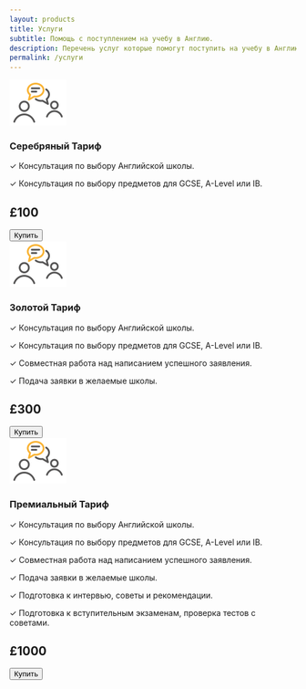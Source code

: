 ```yaml
---
layout: products
title: Услуги
subtitle: Помощь с поступлением на учебу в Англию.
description: Перечень услуг которые помогут поступить на учебу в Англию.
permalink: /услуги
---
```


<div class="container-fluid flex-row">
    <div class="col-md-2">
        <img style="width: 100px" src="assets/images/consultation.png"/>
    </div>
    <div class="col-md-6 product-description">
        <h3>Серебряный Тариф</h3>
        <p>✓ Консультация по выбору Английской школы.</p>
        <p>✓ Консультация по выбору предметов для GCSE, A-Level или IB.</p>
    </div>
    <div class="col-md-4" style="width: 150px">
        <h2 class="product-price">£100</h2>
        <form action="https://www.paypal.com/cgi-bin/webscr" method="post" target="_top">
            <input type="hidden" name="cmd" value="_s-xclick">
            <input type="hidden" name="hosted_button_id" value="P2DTYUPQK6ADL">
            <input type="submit" value="Купить" name="submit" title = "PayPal - The safer, easier way to pay online!" class="btn btn-coll">
        </form>
    </div>
</div>
<div class="container-fluid product-highlight flex-row">
    <div class="col-md-2">
        <img style="width: 100px" src="assets/images/consultation.png"/>
    </div>
    <div class="col-md-6 product-description">
        <h3>Золотой Тариф</h3>
        <p>✓ Консультация по выбору Английской школы.</p>
        <p>✓ Консультация по выбору предметов для GCSE, A-Level или IB.</p>
        <p>✓ Совместная работа над написанием успешного заявления.</p>
        <p>✓ Подача заявки в желаемые школы.</p>
    </div>
    <div class="col-md-4" style="width: 150px">
        <h2 class="product-price">£300</h2>
        <form action="https://www.paypal.com/cgi-bin/webscr" method="post" target="_top">
            <input type="hidden" name="cmd" value="_s-xclick">
            <input type="hidden" name="hosted_button_id" value="WM52AP6SHNSNQ">
            <input type="submit" value="Купить" name="submit" title = "PayPal - The safer, easier way to pay online!" class="btn btn-coll">
        </form>
    </div>
</div>
<div class="container-fluid flex-row">
    <div class="col-md-2">
        <img style="width: 100px" src="assets/images/consultation.png"/>
    </div>
    <div class="col-md-6 product-description">
        <h3>Премиальный Тариф</h3>
        <p>✓ Консультация по выбору Английской школы.</p>
        <p>✓ Консультация по выбору предметов для GCSE, A-Level или IB.</p>
        <p>✓ Совместная работа над написанием успешного заявления.</p>
        <p>✓ Подача заявки в желаемые школы.</p>
        <p>✓ Подготовка к интервью, советы и рекомендации.</p>
        <p>✓ Подготовка к вступительным экзаменам, проверка тестов с советами.</p>
    </div>
    <div class="col-md-4" style="width: 150px">
        <h2 class="product-price">£1000</h2>
        <form action="https://www.paypal.com/cgi-bin/webscr" method="post" target="_top">
            <input type="hidden" name="cmd" value="_s-xclick">
            <input type="hidden" name="hosted_button_id" value="4RX453M69WGFC">
            <input type="submit" value="Купить" name="submit" title = "PayPal - The safer, easier way to pay online!" class="btn btn-coll">
        </form>
    </div>
</div>
<!-- <div class="container-fluid flex-row testimonial-container border-top">
    <h2>Отзывы</h2>
  <div id="myCarousel" class="carousel slide" data-ride="carousel">
    <div class="carousel-inner">
        <div class="item active" style="background-color:#ffff;">
            <div class="testimonial">
                <div class="pic">
                    <img src="assets/images/testimonial_1.jpg">
                </div>
            </div>
        </div>
        <div class="item" style="background-color:#ffff;">
            <div class="testimonial">
                <div class="pic">
                    <img src="assets/images/testimonial_2.jpg">
                </div>
            </div>
        </div>
    </div>
  </div>
</div>
<script>
    $('.carousel').on('click',function(){ $( this ).carousel('next');})
</script> -->
